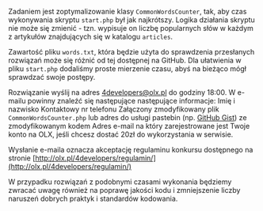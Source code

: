 Zadaniem jest zoptymalizowanie klasy `CommonWordsCounter`, tak, aby czas wykonywania skryptu `start.php` był jak najkrótszy. Logika działania skryptu nie może się zmienić - tzn. wypisuje on liczbę popularnych słów w każdym z artykułów znajdujących się w katalogu `articles`.

Zawartość pliku `words.txt`, która będzie użyta do sprawdzenia przesłanych rozwiązań może się różnić od tej dostępnej na GitHub. Dla ułatwienia w pliku `start.php` dodaliśmy proste mierzenie czasu, abyś na bieżąco mógł sprawdzać swoje postępy.

Rozwiązanie wyślij na adres 4developers@olx.pl do godziny 18:00. W e-mailu powinny znaleźć się następujące następujące informacje:
Imię i nazwisko
Kontaktowy nr telefonu
Załączony zmodyfikowany plik `CommonWordsCounter.php` lub adres do usługi pastebin (np. [GitHub Gist](https://gist.github.com/)) ze zmodyfikowanym kodem
Adres e-mail na który zarejestrowane jest Twoje konto na OLX, jeśli chcesz dostać 20zł do wykorzystania w serwisie.
 

Wysłanie e-maila oznacza akceptację regulaminu konkursu dostępnego na stronie [http://olx.pl/4developers/regulamin/](http://olx.pl/4developers/regulamin/)

W przypadku rozwiązań z podobnymi czasami wykonania będziemy zwracać uwagę również na poprawę jakości kodu i zmniejszenie liczby naruszeń dobrych praktyk i standardów kodowania.
